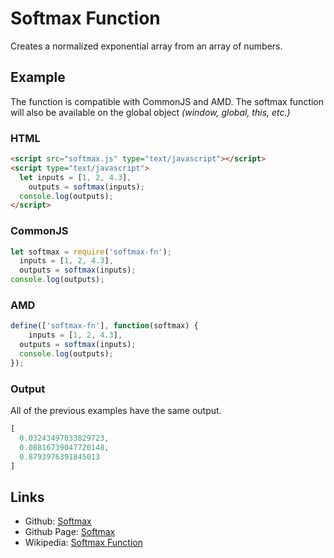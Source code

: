 # Softmax Function

Creates a normalized exponential array from an array of numbers.

## Example

The function is compatible with CommonJS and AMD. The softmax function will also be available on the global object *(window, global, this, etc.)*

### HTML

```html
<script src="softmax.js" type="text/javascript"></script>
<script type="text/javascript">
  let inputs = [1, 2, 4.3],
    outputs = softmax(inputs);
  console.log(outputs);
</script>
```

### CommonJS

```javascript
let softmax = require('softmax-fn');
  inputs = [1, 2, 4.3],
  outputs = softmax(inputs);
console.log(outputs);
```
### AMD

```javascript
define(['softmax-fn'], function(softmax) {
    inputs = [1, 2, 4.3],
  outputs = softmax(inputs);
  console.log(outputs);
});
```

### Output
All of the previous examples have the same output.
```javascript
[
  0.03243497033829723,
  0.08816739047720148,
  0.8793976391845013
]
```
## Links
- Github: [Softmax](https://github.com/lewismoten/softmax)
- Github Page: [Softmax](https://lewismoten.github.io/softmax)
- Wikipedia: [Softmax Function](https://en.wikipedia.org/wiki/Softmax_function)
